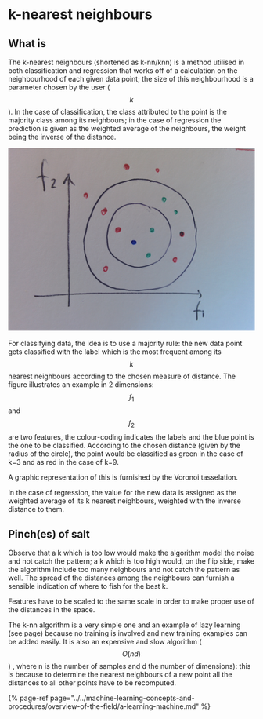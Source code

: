 # k-nearest neighbours

## What is

The k-nearest neighbours \(shortened as k-nn/knn\) is a method utilised in both classification and regression that works off of a calculation on the neighbourhood of each given data point; the size of this neighbourhood is a parameter chosen by the user \($$k$$\). In the case of classification, the class attributed to the point is the majority class among its neighbours; in the case of regression the prediction is given as the weighted average of the neighbours, the weight being the inverse of the distance.

![](../../.gitbook/assets/knn-class.jpg) 

For classifying data, the idea is to use a majority rule: the new data point gets classified with the label which is the most frequent among its$$k$$nearest neighbours according to the chosen measure of distance. The figure illustrates an example in 2 dimensions:$$f_1$$and$$f_2$$are two features, the colour-coding indicates the labels and the blue point is the one to be classified. According to the chosen distance \(given by the radius of the circle\), the point would be classified as green in the case of k=3 and as red in the case of k=9.

A graphic representation of this is furnished by the Voronoi tasselation.

In the case of regression, the value for the new data is assigned as the weighted average of its k nearest neighbours, weighted with the inverse distance to them.

## Pinch\(es\) of salt

Observe that a k which is too low would make the algorithm model the noise and not catch the pattern; a k which is too high would, on the flip side, make the algorithm include too many neighbours and not catch the pattern as well. The spread of the distances among the neighbours can furnish a sensible indication of where to fish for the best k.

Features have to be scaled to the same scale in order to make proper use of the distances in the space.

The k-nn algorithm is a very simple one and an example of lazy learning \(see page\) because no training is involved and new training examples can be added easily. It is also an expensive and slow algorithm \($$O(nd)$$\) , where n is the number of samples and d the number of dimensions\): this is because to determine the nearest neighbours of a new point all the distances to all other points have to be recomputed.

{% page-ref page="../../machine-learning-concepts-and-procedures/overview-of-the-field/a-learning-machine.md" %}

